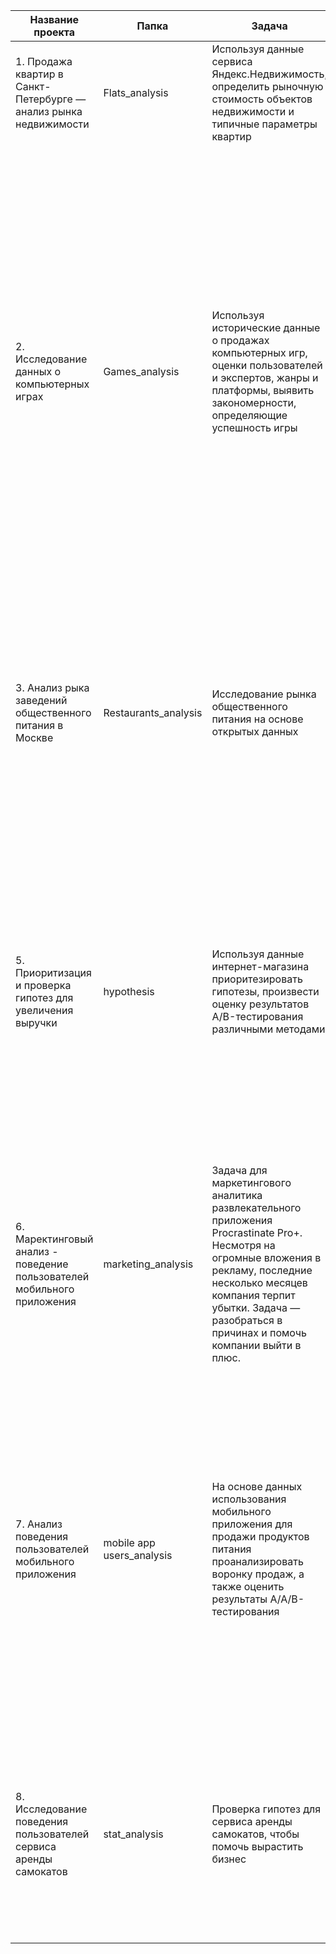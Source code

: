 | Название проекта| Папка |Задача  | Библиотеки и навыки| Описание проекта |
|  ------------------------|--------- |---------- |------------------------------ |--------------------------- |
|1. Продажа квартир в Санкт-Петербурге — анализ рынка недвижимости | Flats_analysis|Используя данные сервиса Яндекс.Недвижимость, определить рыночную стоимость объектов недвижимости и типичные параметры квартир | pandas, matplotlib, исследовательский анализ данных|
|2. Исследование данных о компьютерных играх|Games_analysis |Используя исторические данные о продажах компьютерных игр, оценки пользователей и экспертов, жанры и платформы, выявить закономерности, определяющие успешность игры |pandas , matplotlib, seaborn, scipy.stats,  исследовательский анализ данных, проверка статистических гипотез| Выявлены параметры, определяющие успешность игры в разных регионах мира. На основании этого подготовлен отчет для магазина компьютерных игр для планирования рекламных кампаний. Проведена предобработка данных, анализ. Выбран актуальный период для анализа. Составлены портреты пользователей каждого региона. Проверены гипотезы: средние пользовательские рейтинги платформ Xbox One и PC одинаковые; средние пользовательские рейтинги жанров Action и Sports разные. При анализе использовался критерий Стьюдента для независимых выборок.|
|3. Анализ рыка заведений общественного питания в Москве|Restaurants_analysis |Исследование рынка общественного питания на основе открытых данных| pandas, matplotlib, seaborn, folium , plotly.express|Подготовлено исследование рынка на основе открытых данных о заведениях общественного питания Москвы, визуализированы полученные данные. На основе данных выбрано место для открытия новой кофейни. В построении графиков использованы библиотеки seaborn и plotly. |
|5. Приоритизация и проверка гипотез для увеличения выручки |hypothesis |Используя данные интернет-магазина приоритезировать гипотезы, произвести оценку результатов A/B-тестирования различными методами|pandas, matplotlib, scipy, приоритизация гипотез (ICE и RICE), проверка статистических гипотез, A/B-тестирование|Проведена приоритизация гипотез по фреймворкам ICE и RICE. Затем проведен анализ результатов A/B-теста, построены графики кумулятивной выручки, среднего чека, конверсии по группам, а затем посчитана статистическую значимость различий конверсий и средних чеков по сырым и очищенным данным. На основании анализа было принято решение о нецелесообразности дальнейшего проведения теста. |
|6. Маректинговый анализ - поведение пользователей мобильного приложения | marketing_analysis| Задача для маркетингового аналитика развлекательного приложения Procrastinate Pro+. Несмотря на огромные вложения в рекламу, последние несколько месяцев компания терпит убытки. Задача — разобраться в причинах и помочь компании выйти в плюс.| pandas, matplotlib, seaborn, когортный анализ, юнит-экономика, продуктовые метрики | Проведен анализ данных от ProcrastinatePRO+. Рассчитаны различные метрики, использован когортный анализ: LTV, CAC, Retention rate, DAU, WAU, MAU и т.д. Использованы уже написанные ранее функции расчёта метрик. Сделаны правильные выводы по полученным данным. |
|7. Анализ поведения пользователей мобильного приложения |mobile app users_analysis|На основе данных использования мобильного приложения для продажи продуктов питания проанализировать воронку продаж, а также оценить результаты A/A/B-тестирования |pandas scipy , matplotlib, seaborn,  продуктовые метрики, проверка статистических гипотез, A/B-тестирование|В данном проекте были изучены принципы событийной аналитики, построена воронка продаж и исследован путь пользователей до покупки. Проанализированы результаты A/B-теста введения новых шрифтов: сравнили 2 контрольных группы между собой, убедились в правильном разделении трафика, а затем сравнили с тестовой группой Выявлено, что новый шрифт значительно не повлияет на поведение пользователей.|
|8. Исследование поведения пользователей сервиса аренды самокатов| stat_analysis|Проверка гипотез для сервиса аренды самокатов, чтобы помочь вырастить бизнес| pandas, matplotlib, scipy, описательная статистика, проверка статистических гипотез|Проведен предварительный анализ использования тарифов на выборке клиентов сервиса самокатов, проанализировано поведение клиентов при использовании услуг. Проведена предобработка данных, их анализ. Проверены статистические гипотезы на основе имеющихся данных.|

